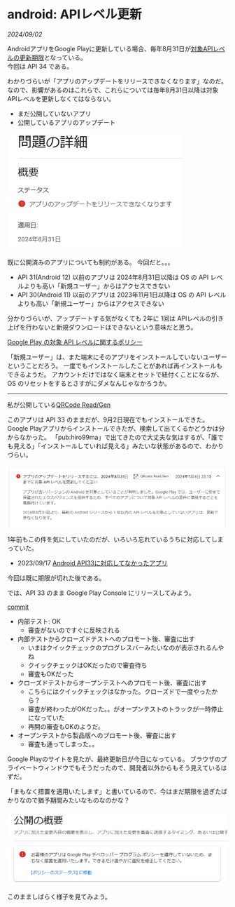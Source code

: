 # android: APIレベル更新

<i>2024/09/02</i>

AndroidアプリをGoogle Playに更新している場合、毎年8月31日が[対象APIレベルの更新期限](https://support.google.com/googleplay/android-developer/answer/11926878?hl=ja)となっている。  
今回は API 34 である。

わかりづらいが「アプリのアップデートをリリースできなくなります」なのだ。
なので、影響があるのはこれらで、これらについては毎年8月31日以降は対象APIレベルを更新しなくてはならない。

* まだ公開していないアプリ
* 公開しているアプリのアップデート

![image](20240902a-2.png)

既に公開済みのアプリについても制約がある。
今回だと。。。

* API 31(Android 12) 以前のアプリは 2024年8月31日以降は OS の API レベルよりも高い「新規ユーザー」からはアクセスできない
* API 30(Android 11) 以前のアプリは 2023年11月1日以降は OS の API レベルよりも高い「新規ユーザー」からはアクセスできない

分かりづらいが、アップデートする気がなくても 2年に 1回は APIレベルの引き上げを行わないと新規ダウンロードはできないという意味だと思う。

[Google Play の対象 API レベルに関するポリシー](https://support.google.com/googleplay/android-developer/answer/11917020?hl=ja)

「新規ユーザー」は、また端末にそのアプリをインストールしていないユーザーということだろう。
一度でもインストールしたことがあれば再インストールもできるようだ。
アカウントだけではなく端末とセットで紐付くことになるが、OS のリセットをするとさすがにダメなんじゃなかろうか。

----

私が公開している[QRCode Read/Gen](https://play.google.com/store/apps/details?id=com.hiro99ma.qrgenread)

このアプリは API 33 のままだが、9月2日現在でもインストールできた。  
Google Playアプリからインストールできたが、検索して出てくるかどうかは分からなかった。
「pub:hiro99ma」で出てきたので大丈夫な気はするが、「誰でも見える」「インストールしていれば見える」みたいな状態があるので、わかりづらい。

![image](20240902a-1.png)

1年前もこの件を気にしていたのだが、いろいろ忘れているうちに対応してしまっていた。

* 2023/09/17 [Android API33に対応してなかったアプリ](https://hiro99ma.blogspot.com/2023/09/qr-qr-qrcode-readgen-google-play.html)

今回は既に期限が切れた後である。

では、API 33 のまま Google Play Console にリリースしてみよう。

[commit](https://github.com/hirokuma/android-qrcode-genread/commit/7cf7c5c0622aa15cbd651f211781d8f39cbdc046)

* 内部テスト: OK
  * 審査がないのですぐに反映される
* 内部テストからクローズドテストへのプロモート後、審査に出す
  * いまはクイックチェックのプログレスバーみたいなのが表示されるんやね
  * クイックチェックはOKだったので審査待ち
  * 審査もOKだった
* クローズドテストからオープンテストへのプロモート後、審査に出す
  * こちらにはクイックチェックはなかった。クローズドで一度やったから？
  * 審査が終わったがOKだった。。がオープンテストのトラックが一時停止になっていた
  * 再開の審査もOKのようだ。
* オープンテストから製品版へのプロモート後、審査に出す
  * 審査も通ってしまった。。

Google Playのサイトを見たが、最終更新日が今日になっている。
ブラウザのプライベートウィンドウでもそうだったので、開発者以外からもそう見えているはずだ。

「まもなく措置を適用いたします」と書いているので、今はまだ期限を過ぎたばかりなので猶予期間みたいなものなのかな？

![image](20240902a-3.png)

このまましばらく様子を見てみよう。
